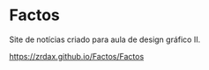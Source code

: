# Factos
 Site de notícias criado para aula de design gráfico II.

 https://zrdax.github.io/Factos/Factos
